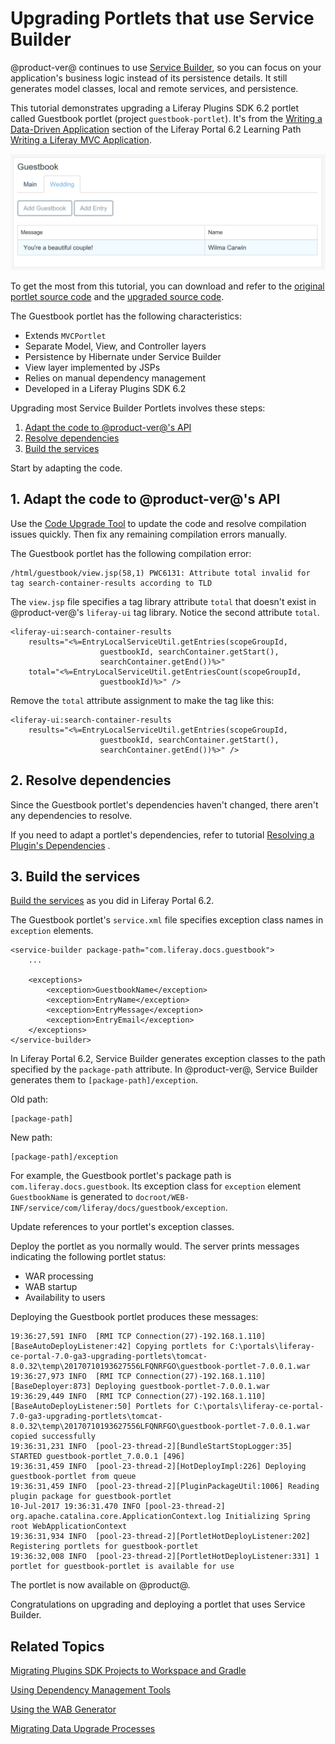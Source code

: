 # Upgrading Portlets that use Service Builder [](id=upgrading-portlets-that-use-service-builder)

@product-ver@ continues to use 
[Service Builder](/develop/tutorials/-/knowledge_base/7-0/service-builder), so
you can focus on your application's business logic instead of its persistence
details. It still generates model classes, local and remote services, and
persistence. 

This tutorial demonstrates upgrading a Liferay Plugins SDK 6.2 portlet
called Guestbook portlet (project `guestbook-portlet`). It's from the
[Writing a Data-Driven Application](/develop/tutorials/-/knowledge_base/6-2/writing-a-data-driven-application)
section of the Liferay Portal 6.2 Learning Path
[Writing a Liferay MVC Application](/develop/tutorials/-/knowledge_base/6-2/writing-a-liferay-mvc-application).

![Figure 1: The Guestbook portlet to model guestbooks and guestbook entries.](../../../../images/upgrade-service-builder-portlet-guestbook.png)

To get the most from this tutorial, you can download and refer to the
[original portlet source code](https://dev.liferay.com/documents/10184/656312/guestbook-portlet-pre-7-0-upgrade.zip)
and the 
[upgraded source code](https://dev.liferay.com/documents/10184/656312/guestbook-portlet-post-7-0-upgrade.zip).

The Guestbook portlet has the following characteristics:

-   Extends `MVCPortlet`
-   Separate Model, View, and Controller layers
-   Persistence by Hibernate under Service Builder
-   View layer implemented by JSPs
-   Relies on manual dependency management
-   Developed in a Liferay Plugins SDK 6.2

Upgrading most Service Builder Portlets involves these steps: 

1.  [Adapt the code to @product-ver@'s API](#1-adapt-the-code-to-product-vers-api)
2.  [Resolve dependencies](#2-resolve-dependencies)
3.  [Build the services](#3-build-the-services)

Start by adapting the code. 

## 1. Adapt the code to @product-ver@'s API [](id=1-adapt-the-code-to-product-vers-api)

Use the
[Code Upgrade Tool](/develop/tutorials/-/knowledge_base/7-0/adapting-to-liferay-7s-api-with-the-code-upgrade-tool)
to update the code and resolve compilation issues quickly. Then fix any
remaining compilation errors manually. 

The Guestbook portlet has the following compilation error:

    /html/guestbook/view.jsp(58,1) PWC6131: Attribute total invalid for tag search-container-results according to TLD

The `view.jsp` file specifies a tag library attribute `total` that doesn't exist
in @product-ver@'s `liferay-ui` tag library. Notice the second attribute
`total`. 

    <liferay-ui:search-container-results
        results="<%=EntryLocalServiceUtil.getEntries(scopeGroupId,
                        guestbookId, searchContainer.getStart(),
                        searchContainer.getEnd())%>"
        total="<%=EntryLocalServiceUtil.getEntriesCount(scopeGroupId,
                        guestbookId)%>" />

Remove the `total` attribute assignment to make the tag like this:

    <liferay-ui:search-container-results
        results="<%=EntryLocalServiceUtil.getEntries(scopeGroupId,
                        guestbookId, searchContainer.getStart(),
                        searchContainer.getEnd())%>" />

## 2. Resolve dependencies [](id=2-resolve-dependencies)

Since the Guestbook portlet's dependencies haven't changed, there aren't any
dependencies to resolve.  

If you need to adapt a portlet's dependencies, refer to tutorial
[Resolving a Plugin's Dependencies](/develop/tutorials/-/knowledge_base/7-0/resolving-a-plugins-dependencies)
. 

## 3. Build the services [](id=3-build-the-services)

[Build the services](/develop/tutorials/-/knowledge_base/7-0/running-service-builder-and-understanding-the-generated-code)
as you did in Liferay Portal 6.2.

The Guestbook portlet's `service.xml` file specifies exception class names in
`exception` elements.  

    <service-builder package-path="com.liferay.docs.guestbook">
        ...

        <exceptions>
            <exception>GuestbookName</exception>
            <exception>EntryName</exception>
            <exception>EntryMessage</exception>
            <exception>EntryEmail</exception>
        </exceptions>
    </service-builder>

In Liferay Portal 6.2, Service Builder generates exception classes to the path
specified by the `package-path` attribute. In @product-ver@, Service Builder
generates them to `[package-path]/exception`. 

Old path:

    [package-path]

New path:

    [package-path]/exception 

For example, the Guestbook portlet's package path is
`com.liferay.docs.guestbook`. Its exception class for `exception` element
`GuestbookName` is generated to
`docroot/WEB-INF/service/com/liferay/docs/guestbook/exception`. 

Update references to your portlet's exception classes. 

Deploy the portlet as you normally would. The server prints messages indicating
the following portlet status:

-   WAR processing
-   WAB startup
-   Availability to users

Deploying the Guestbook portlet produces these messages:

    19:36:27,591 INFO  [RMI TCP Connection(27)-192.168.1.110][BaseAutoDeployListener:42] Copying portlets for C:\portals\liferay-ce-portal-7.0-ga3-upgrading-portlets\tomcat-8.0.32\temp\20170710193627556LFQNRFGO\guestbook-portlet-7.0.0.1.war
    19:36:27,973 INFO  [RMI TCP Connection(27)-192.168.1.110][BaseDeployer:873] Deploying guestbook-portlet-7.0.0.1.war
    19:36:29,449 INFO  [RMI TCP Connection(27)-192.168.1.110][BaseAutoDeployListener:50] Portlets for C:\portals\liferay-ce-portal-7.0-ga3-upgrading-portlets\tomcat-8.0.32\temp\20170710193627556LFQNRFGO\guestbook-portlet-7.0.0.1.war copied successfully
    19:36:31,231 INFO  [pool-23-thread-2][BundleStartStopLogger:35] STARTED guestbook-portlet_7.0.0.1 [496]
    19:36:31,459 INFO  [pool-23-thread-2][HotDeployImpl:226] Deploying guestbook-portlet from queue
    19:36:31,459 INFO  [pool-23-thread-2][PluginPackageUtil:1006] Reading plugin package for guestbook-portlet
    10-Jul-2017 19:36:31.470 INFO [pool-23-thread-2] org.apache.catalina.core.ApplicationContext.log Initializing Spring root WebApplicationContext
    19:36:31,934 INFO  [pool-23-thread-2][PortletHotDeployListener:202] Registering portlets for guestbook-portlet
    19:36:32,008 INFO  [pool-23-thread-2][PortletHotDeployListener:331] 1 portlet for guestbook-portlet is available for use

The portlet is now available on @product@.

Congratulations on upgrading and deploying a portlet that uses Service Builder.

## Related Topics [](id=related-topics)

[Migrating Plugins SDK Projects to Workspace and Gradle](/develop/tutorials/-/knowledge_base/7-0/migrating-traditional-plugins-to-workspace-web-applications)

[Using Dependency Management Tools](/develop/tutorials/-/knowledge_base/7-0/resolving-a-plugins-dependencies#managing-dependencies-with-ivy)

[Using the WAB Generator](/develop/tutorials/-/knowledge_base/7-0/using-the-wab-generator)

[Migrating Data Upgrade Processes](/develop/tutorials/-/knowledge_base/7-0/optimizing-app-upgrade-processes)
